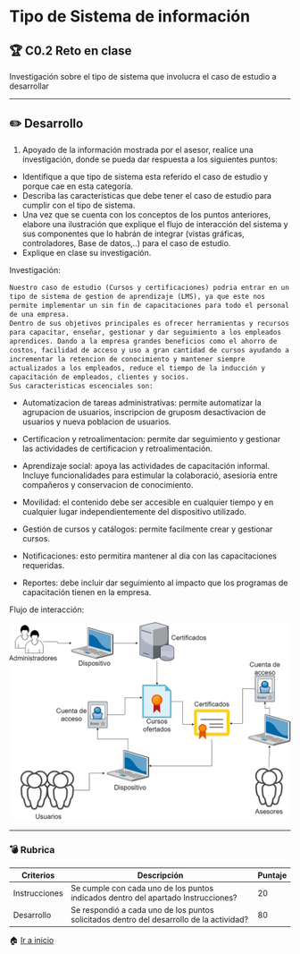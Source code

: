 # Tipo de Sistema de información

## :trophy: C0.2 Reto en clase

Investigación sobre el tipo de sistema que involucra el caso de estudio a desarrollar

___


## :pencil2:  Desarrollo

1. Apoyado de la información mostrada por el asesor, realice una investigación, donde se pueda dar respuesta a los siguientes puntos:

  - Identifique a que tipo de sistema esta referido el caso de estudio y porque cae en esta categoría.  
  - Describa las características que debe tener el caso de estudio para cumplir con el tipo de sistema.
  - Una vez que se cuenta con los conceptos de los puntos anteriores, elabore una ilustración que explique el flujo de interacción del sistema y sus componentes que lo habrán de integrar (vistas gráficas, controladores, Base de datos,..) para el caso de estudio.
  - Explique en clase su investigación.

Investigación:

    Nuestro caso de estudio (Cursos y certificaciones) podria entrar en un tipo de sistema de gestion de aprendizaje (LMS), ya que este nos permite implementar un sin fin de capacitaciones para todo el personal de una empresa. 
    Dentro de sus objetivos principales es ofrecer herramientas y recursos para capacitar, enseñar, gestionar y dar seguimiento a los empleados aprendices. Dando a la empresa grandes beneficios como el ahorro de costos, facilidad de acceso y uso a gran cantidad de cursos ayudando a incrementar la retencion de conocimiento y mantener siempre actualizados a los empleados, reduce el tiempo de la inducción y capacitación de empleados, clientes y socios. 
    Sus caracteristicas escenciales son: 
  * Automatizacion de tareas administrativas: permite automatizar la agrupacion de usuarios, inscripcion de gruposm desactivacion de usuarios y nueva poblacion de usuarios.
  
  * Certificacion y retroalimentacion: permite dar seguimiento y gestionar las actividades de certificacion y retroalimentación.
   
  * Aprendizaje social: apoya las actividades de capacitación informal. Incluye funcionalidades para estimular la colaboració, asesioria entre compañeros y conservacion de conocimiento.

  * Movilidad: el contenido debe ser accesible en cualquier tiempo y en cualquier lugar independientemente del dispositivo utilizado.
  
  * Gestión de cursos y catálogos: permite facilmente crear y gestionar cursos.
  
  * Notificaciones: esto permitira mantener al dia con las capacitaciones requeridas. 
  
  * Reportes: debe incluir dar seguimiento al impacto que los programas de capacitación tienen en la empresa.




Flujo de interacción:

![](../Imagenes/C0.2_TipoDeSistemaDeInformacion_bln.png)
___

### :bomb: Rubrica

| Criterios     | Descripción                                                                                  | Puntaje |
| ------------- | -------------------------------------------------------------------------------------------- | ------- |
| Instrucciones | Se cumple con cada uno de los puntos indicados dentro del apartado Instrucciones?            | 20 |
| Desarrollo    | Se respondió a cada uno de los puntos solicitados dentro del desarrollo de la actividad?     | 80      |

   
:house: [Ir a inicio](https://github.com/CMRamirezC/Analisis_Avanzado-_Software_Ramirez_Cervantes)
